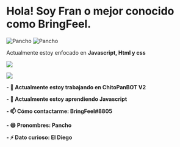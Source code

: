 <h1>Hola! Soy Fran o mejor conocido como BringFeel.</h1>
<p> <img src="https://komarev.com/ghpvc/?username=Fran2985" alt="Pancho" />
<img src="https://discordapp.com/api/guilds/703772175949234226/widget.png" alt="Pancho" /> </p>
<p>Actualmente estoy enfocado en <b>Javascript, Html y css</b></p>
<p><img" src="https://github-readme-stats.vercel.app/api/top-langs/?username=Fran2985&layout=compact&theme=light"></p>
  
<p><img align="center" src="https://github-readme-stats.vercel.app/api?username=Fran2985&show_icons=true&text_color=5baddf&icon_color=FFF&theme=tokyonight""></p>
<p><img align="center" s<p align="center"><img align="center" src="https://github-readme-stats.vercel.app/api/top-langs/?username=Fran2985&layout=compact&text_color=5baddf&icon_color=FFF&theme=tokyonight""></p>
<p><b>- 🔭 Actualmente estoy trabajando en ChitoPanBOT V2</b></p>
<p><b>- 🌱 Actualmente estoy aprendiendo Javascript</b></p>
<p><b>- 📫 Cómo contactarme: BringFeel#8805</b></p>
<p><b>- 😄 Pronombres: Pancho</b></p>
<p><b>- ⚡ Dato curioso: El Diego</b></p>
